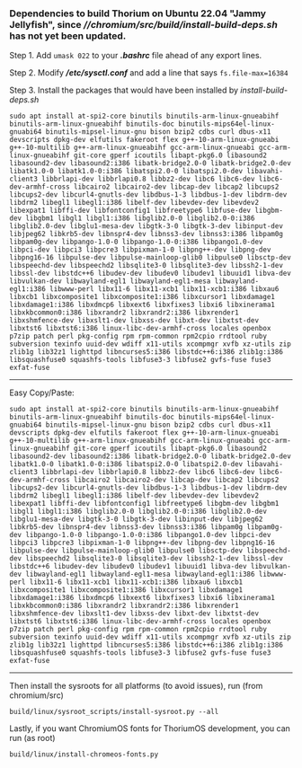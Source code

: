### Dependencies to build Thorium on Ubuntu 22.04 "Jammy Jellyfish", since *//chromium/src/build/install-build-deps.sh* has not yet been updated.

Step 1. Add `umask 022` to your __*.bashrc*__ file ahead of any export lines.

Step 2. Modify __*/etc/sysctl.conf*__ and add a line that says `fs.file-max=16384`

Step 3. Install the packages that would have been installed by *install-build-deps.sh*

`
sudo apt install at-spi2-core binutils binutils-arm-linux-gnueabihf binutils-arm-linux-gnueabihf binutils-doc binutils-mips64el-linux-gnuabi64 binutils-mipsel-linux-gnu bison bzip2 cdbs curl dbus-x11 devscripts dpkg-dev elfutils fakeroot flex g++-10-arm-linux-gnueabi g++-10-multilib g++-arm-linux-gnueabihf gcc-arm-linux-gnueabi gcc-arm-linux-gnueabihf git-core gperf icoutils libapt-pkg6.0 libasound2 libasound2-dev libasound2:i386 libatk-bridge2.0-0 libatk-bridge2.0-dev libatk1.0-0 libatk1.0-0:i386 libatspi2.0-0 libatspi2.0-dev libavahi-client3 libbrlapi-dev libbrlapi0.8 libbz2-dev libc6 libc6-dev libc6-dev-armhf-cross libcairo2 libcairo2-dev libcap-dev libcap2 libcups2 libcups2-dev libcurl4-gnutls-dev libdbus-1-3 libdbus-1-dev libdrm-dev libdrm2 libegl1 libegl1:i386 libelf-dev libevdev-dev libevdev2 libexpat1 libffi-dev libfontconfig1 libfreetype6 libfuse-dev libgbm-dev libgbm1 libgl1 libgl1:i386 libglib2.0-0 libglib2.0-0:i386 libglib2.0-dev libglu1-mesa-dev libgtk-3-0 libgtk-3-dev libinput-dev libjpeg62 libkrb5-dev libnspr4-dev libnss3-dev libnss3:i386 libpam0g libpam0g-dev libpango-1.0-0 libpango-1.0-0:i386 libpango1.0-dev libpci-dev libpci3 libpcre3 libpixman-1-0 libpng++-dev libpng-dev libpng16-16 libpulse-dev libpulse-mainloop-glib0 libpulse0 libsctp-dev libspeechd-dev libspeechd2 libsqlite3-0 libsqlite3-dev libssh2-1-dev libssl-dev libstdc++6 libudev-dev libudev0 libudev1 libuuid1 libva-dev libvulkan-dev libwayland-egl1 libwayland-egl1-mesa libwayland-egl1:i386 libwww-perl libx11-6 libx11-xcb1 libx11-xcb1:i386 libxau6 libxcb1 libxcomposite1 libxcomposite1:i386 libxcursor1 libxdamage1 libxdamage1:i386 libxdmcp6 libxext6 libxfixes3 libxi6 libxinerama1 libxkbcommon0:i386 libxrandr2 libxrandr2:i386 libxrender1 libxshmfence-dev libxslt1-dev libxss-dev libxt-dev libxtst-dev libxtst6 libxtst6:i386 linux-libc-dev-armhf-cross locales openbox p7zip patch perl pkg-config rpm rpm-common rpm2cpio rrdtool ruby subversion texinfo uuid-dev wdiff x11-utils xcompmgr xvfb xz-utils zip zlib1g lib32z1 lighttpd libncurses5:i386 libstdc++6:i386 zlib1g:i386 libsquashfuse0 squashfs-tools libfuse3-3 libfuse2 gvfs-fuse fuse3 exfat-fuse
`

---------------------------------------------------------------
Easy Copy/Paste:

```shell
sudo apt install at-spi2-core binutils binutils-arm-linux-gnueabihf binutils-arm-linux-gnueabihf binutils-doc binutils-mips64el-linux-gnuabi64 binutils-mipsel-linux-gnu bison bzip2 cdbs curl dbus-x11 devscripts dpkg-dev elfutils fakeroot flex g++-10-arm-linux-gnueabi g++-10-multilib g++-arm-linux-gnueabihf gcc-arm-linux-gnueabi gcc-arm-linux-gnueabihf git-core gperf icoutils libapt-pkg6.0 libasound2 libasound2-dev libasound2:i386 libatk-bridge2.0-0 libatk-bridge2.0-dev libatk1.0-0 libatk1.0-0:i386 libatspi2.0-0 libatspi2.0-dev libavahi-client3 libbrlapi-dev libbrlapi0.8 libbz2-dev libc6 libc6-dev libc6-dev-armhf-cross libcairo2 libcairo2-dev libcap-dev libcap2 libcups2 libcups2-dev libcurl4-gnutls-dev libdbus-1-3 libdbus-1-dev libdrm-dev libdrm2 libegl1 libegl1:i386 libelf-dev libevdev-dev libevdev2 libexpat1 libffi-dev libfontconfig1 libfreetype6 libgbm-dev libgbm1 libgl1 libgl1:i386 libglib2.0-0 libglib2.0-0:i386 libglib2.0-dev libglu1-mesa-dev libgtk-3-0 libgtk-3-dev libinput-dev libjpeg62 libkrb5-dev libnspr4-dev libnss3-dev libnss3:i386 libpam0g libpam0g-dev libpango-1.0-0 libpango-1.0-0:i386 libpango1.0-dev libpci-dev libpci3 libpcre3 libpixman-1-0 libpng++-dev libpng-dev libpng16-16 libpulse-dev libpulse-mainloop-glib0 libpulse0 libsctp-dev libspeechd-dev libspeechd2 libsqlite3-0 libsqlite3-dev libssh2-1-dev libssl-dev libstdc++6 libudev-dev libudev0 libudev1 libuuid1 libva-dev libvulkan-dev libwayland-egl1 libwayland-egl1-mesa libwayland-egl1:i386 libwww-perl libx11-6 libx11-xcb1 libx11-xcb1:i386 libxau6 libxcb1 libxcomposite1 libxcomposite1:i386 libxcursor1 libxdamage1 libxdamage1:i386 libxdmcp6 libxext6 libxfixes3 libxi6 libxinerama1 libxkbcommon0:i386 libxrandr2 libxrandr2:i386 libxrender1 libxshmfence-dev libxslt1-dev libxss-dev libxt-dev libxtst-dev libxtst6 libxtst6:i386 linux-libc-dev-armhf-cross locales openbox p7zip patch perl pkg-config rpm rpm-common rpm2cpio rrdtool ruby subversion texinfo uuid-dev wdiff x11-utils xcompmgr xvfb xz-utils zip zlib1g lib32z1 lighttpd libncurses5:i386 libstdc++6:i386 zlib1g:i386 libsquashfuse0 squashfs-tools libfuse3-3 libfuse2 gvfs-fuse fuse3 exfat-fuse
```

---------------------------------------------------------------
Then install the sysroots for all platforms (to avoid issues), run (from chromium/src)

`build/linux/sysroot_scripts/install-sysroot.py --all`

Lastly, if you want ChromiumOS fonts for ThoriumOS development, you can run (as root)

`build/linux/install-chromeos-fonts.py`
